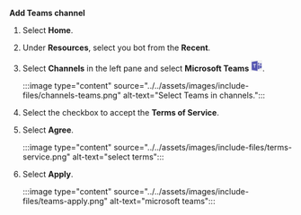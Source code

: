 **Add Teams channel**

1. Select **Home**.

1. Under **Resources**, select you bot from the **Recent**.

1. Select **Channels** in the left pane and select **Microsoft Teams** <img src="../../assets/images/include-files/teams-icon.png" alt="Teams icon" width="20"/>.

    :::image type="content" source="../../assets/images/include-files/channels-teams.png" alt-text="Select Teams in channels.":::

1. Select the checkbox to accept the **Terms of Service**.

1. Select **Agree**.

    :::image type="content" source="../../assets/images/include-files/terms-service.png" alt-text="select terms":::

1. Select **Apply**.

    :::image type="content" source="../../assets/images/include-files/teams-apply.png" alt-text="microsoft teams":::